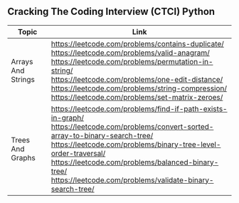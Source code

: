## Cracking The Coding Interview (CTCI) Python 
| Topic | Link |
| ------ | ------ |
| Arrays And Strings |https://leetcode.com/problems/contains-duplicate/ <br> https://leetcode.com/problems/valid-anagram/ <br> https://leetcode.com/problems/permutation-in-string/ <br> https://leetcode.com/problems/one-edit-distance/ <br> https://leetcode.com/problems/string-compression/ <br> https://leetcode.com/problems/set-matrix-zeroes/|
| Trees And Graphs| https://leetcode.com/problems/find-if-path-exists-in-graph/ <br> https://leetcode.com/problems/convert-sorted-array-to-binary-search-tree/ <br> https://leetcode.com/problems/binary-tree-level-order-traversal/ <br> https://leetcode.com/problems/balanced-binary-tree/ <br> https://leetcode.com/problems/validate-binary-search-tree/|
